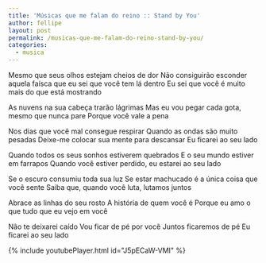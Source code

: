 ```yaml
---
title: 'Músicas que me falam do reino :: Stand by You'
author: fellipe
layout: post
permalink: /musicas-que-me-falam-do-reino-stand-by-you/
categories:
  - musica
---
```


Mesmo que seus olhos estejam cheios de dor
Não consiguirão esconder aquela faísca que eu sei que você tem lá dentro
Eu sei que você é muito mais do que está mostrando

As nuvens na sua cabeça trarão lágrimas
Mas eu vou pegar cada gota, mesmo que nunca pare
Porque você vale a pena

Nos dias que você mal consegue respirar
Quando as ondas são muito pesadas
Deixe-me colocar sua mente para descansar
Eu ficarei ao seu lado

Quando todos os seus sonhos estiverem quebrados
E o seu mundo estiver em farrapos
Quando você estiver perdido, eu estarei ao seu lado

Se o escuro consumiu toda sua luz
Se estar machucado é a única coisa que você sente
Saiba que, quando você luta, lutamos juntos

Abrace as linhas do seu rosto
A história de quem você é
Porque eu amo o que tudo que eu vejo em você

Não te deixarei caído
Vou ficar de pé por você
Juntos ficaremos de pé
Eu ficarei ao seu lado

{% include youtubePlayer.html id="J5pECaW-VMI" %}
